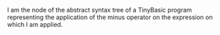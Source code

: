 I am the node of the abstract syntax tree of a TinyBasic program representing the application of the minus operator on the expression on which I am applied.